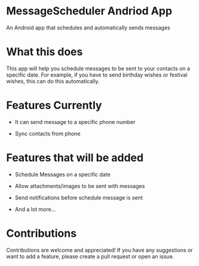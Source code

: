 # MessageScheduler Andriod App
An Android app that schedules and automatically sends messages

# What this does
This app will help you schedule messages to be sent to your contacts on a specific date. For example, if you have to send birthday wishes or festival wishes, this can do this automatically.

# Features Currently
- It can send message to a specific phone number

- Sync contacts from phone

# Features that will be added
- Schedule Messages on a specific date

- Allow attachments/images to be sent with messages

- Send notifications before schedule message is sent

- And a lot more...

# Contributions
Contributions are welcome and appreciated! If you have any suggestions or want to add a feature, please create a pull request or open an issue.
